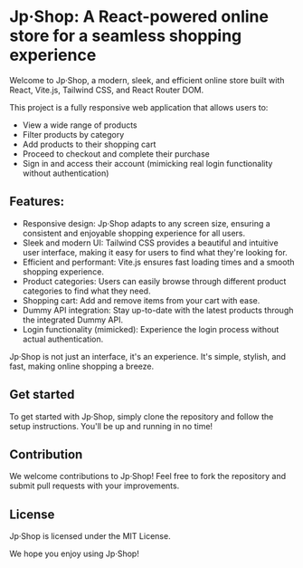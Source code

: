 # Jp·Shop: A React-powered online store for a seamless shopping experience

Welcome to Jp·Shop, a modern, sleek, and efficient online store built with React, Vite.js, Tailwind CSS, and React Router DOM.

This project is a fully responsive web application that allows users to:

- View a wide range of products
- Filter products by category
- Add products to their shopping cart
- Proceed to checkout and complete their purchase
- Sign in and access their account (mimicking real login functionality without authentication)

## Features:

- Responsive design: Jp·Shop adapts to any screen size, ensuring a consistent and enjoyable shopping experience for all users.
- Sleek and modern UI: Tailwind CSS provides a beautiful and intuitive user interface, making it easy for users to find what they're looking for.
- Efficient and performant: Vite.js ensures fast loading times and a smooth shopping experience.
- Product categories: Users can easily browse through different product categories to find what they need.
- Shopping cart: Add and remove items from your cart with ease.
- Dummy API integration: Stay up-to-date with the latest products through the integrated Dummy API.
- Login functionality (mimicked): Experience the login process without actual authentication.

Jp·Shop is not just an interface, it's an experience. It's simple, stylish, and fast, making online shopping a breeze.

## Get started

To get started with Jp·Shop, simply clone the repository and follow the setup instructions. You'll be up and running in no time!

## Contribution

We welcome contributions to Jp·Shop! Feel free to fork the repository and submit pull requests with your improvements.

## License

Jp·Shop is licensed under the MIT License.

We hope you enjoy using Jp·Shop!
